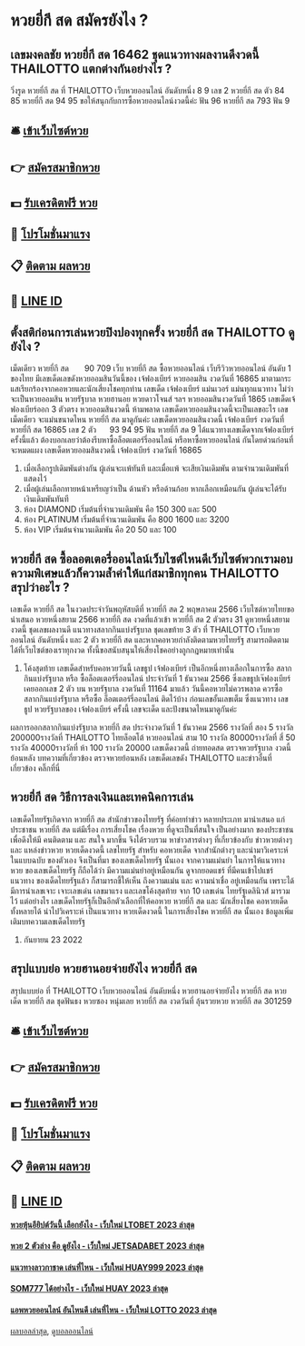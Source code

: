# หวยยี่กี สด สมัครยังไง ?
## เลขมงคลชัย หวยยี่กี สด 16462 ชุดแนวทางผลงานดีงวดนี้ THAILOTTO แตกต่างกันอย่างไร ?
วิ่งรูด หวยยี่กี สด ที่ THAILOTTO เว็บหวยออนไลน์ อันดับหนึ่ง 8 9
เลข 2 หวยยี่กี สด ตัว 84 85 หวยยี่กี สด 94 95
ขอให้สนุกกับการซื้อหวยออนไลน์งวดนี้ค่ะ
ฟัน 96 หวยยี่กี สด 793
ฟัน 9

## 🛎 [เข้าเว็บไซต์หวย](https://bit.ly/3BG5bNw)
## 👉 [สมัครสมาชิกหวย](https://bit.ly/3BG5bNw)
## 💵 [รับเครดิตฟรี หวย](https://bit.ly/3C3mvgS)
## 👑 [โปรโมชั่นมาแรง](https://bit.ly/3C3mvgS)
## 📋 [ติดตาม ผลหวย](https://bit.ly/3C3mvgS)
## 📱 [LINE ID](https://bit.ly/3C3mvgS)

## ตั้งสติก่อนการเล่นหวยปิงปองทุกครั้ง หวยยี่กี สด THAILOTTO ดูยังไง ?
เม็ดเดียว หวยยี่กี สด       90 709
เว็บ หวยยี่กี สด ซื้อหวยออนไลน์ เว็บรีวิวหวยออนไลน์ อันดับ 1 ของไทย มีเลขเด็ดเลขดังหวยออมสินวันนี้ของ เจ้ฟองเบียร์ หวยออมสิน งวดวันที่ 16865 มาตามกระแสเรียกร้องจากคอหวยและนักเสี่ยงโชคทุกท่าน เลขเด็ด เจ้ฟองเบียร์ แม่นเวอร์ แม่นทุกแนวทาง ไม่ว่าจะเป็นหวยออมสิน หวยรัฐบาล หวยฮานอย หวยดาวโจนส์ ฯลฯ หวยออมสินงวดวันที่ 1865 เลขเด็ดเจ้ฟองเบียร์ออก 3 ตัวตรง หวยออมสินงวดนี้ ห้ามพลาด เลขเด็ดหวยออมสินงวดนี้จะเป็นเลขอะไร เลขเม็ดเดียว จะแม่นขนาดไหน หวยยี่กี สด มาดูกันค่ะ
เลขเด็ดหวยออมสินงวดนี้ เจ้ฟองเบียร์ งวดวันที่ หวยยี่กี สด 16865
เลข 2 ตัว      93 94 95
ฟัน หวยยี่กี สด 9
ได้แนวทางเลขเด็ดจากเจ้ฟองเบียร์ครั้งนี้แล้ว ต้องบอกเลยว่าต้องรีบหาซื้อล็อตเตอร์รี่ออนไลน์ หรือหาซื้อหวยออนไลน์ กันโดยด่วนก่อนที่จะหมดแผง
เลขเด็ดหวยออมสินงวดนี้ เจ้ฟองเบียร์ งวดวันที่ 16865
1. เมื่อเลือกรูปเดิมพันต่างกัน ผู้เล่นจะเเพ้ทันที และเมื่อเเพ้ จะเสียเงินเดิมพัน ตามจำนวนเดิมพันที่แสดงไว้
2. เมื่อผู้เล่นเลือกทายหน้าเหรียญว่าเป็น ด้านหัว หรือด้านก้อย หากเลือกเหมือนกัน ผู้เล่นจะได้รับเงินเดิมพันทันที
3. ห้อง DIAMOND เริ่มต้นที่จำนวนเดิมพัน คือ 150 300 และ 500
4. ห้อง PLATINUM เริ่มต้นที่จำนวนเดิมพัน คือ 800 1600 และ 3200
5. ห้อง VIP เริ่มต้นจำนวนเดิมพัน คือ 20 50 และ 100

## หวยยี่กี สด ซื้อลอตเตอรี่ออนไลน์เว็บไซต์ไหนดีเว็บไซต์พวกเรามอบความพิเศษแล้วก็ความล้ำค่าให้แก่สมาชิกทุกคน THAILOTTO สรุปว่าอะไร ?
เลขเด็ด หวยยี่กี สด ในงวดประจำวันพฤหัสบดีที่ หวยยี่กี สด 2 พฤษภาคม 2566 เว็บไซต์หวยไทยขอนำเสนอ หวยหนึ่งสยาม 2566 หวยยี่กี สด งวดที่แล้วเข้า หวยยี่กี สด 2 ตัวตรง 31 ดูหวยหนึ่งสยามงวดนี้ ชุดเลขผลงานดี แนวทางสลากกินแบ่งรัฐบาล ชุดเลขท้าย 3 ตัว ที่ THAILOTTO เว็บหวยออนไลน์ อันดับหนึ่ง และ 2 ตัว หวยยี่กี สด และหากคอหวยกำลังติดตามหวยไทยรัฐ สามารถติดตามได้ที่เว็บไซต์ของเราทุกงวด ทั้งนี้ขอสนับสนุนให้เสี่ยงโชคอย่างถูกกฎหมายเท่านั้น
1. โค้งสุดท้าย เลขเด็ดสำหรับคอหวยวันนี้ เลขธูป เจ้ฟองเบียร์ เป็นอีกหนึ่งทางเลือกในการซื้อ สลากกินแบ่งรัฐบาล หรือ ซื้อล็อตเตอร์รี่ออนไลน์ ประจำวันที่ 1 ธันวาคม 2566 ซึ่งเลขธูปเจ๊ฟองเบียร์เคยออกเลข 2 ตัว บน หวยรัฐบาล งวดวันที่ 11164 มาแล้ว วันนี้คอหวยไม่ควรพลาด ควรซื้อสลากกินแบ่งรัฐบาล หรือซื้อ ล็อตเตอร์รี่ออนไลน์ ติดไว้บ้าง ก่อนเลขอั้นเลขเต็ม ซึ่งแนวทาง เลขธูป หวยรัฐบาลของ เจ้ฟองเบียร์ ครั้งนี้ เลขจะเด็ด และปังขนาดไหนมาดูกันค่ะ

ผลการออกสลากกินแบ่งรัฐบาล หวยยี่กี สด ประจำงวดวันที่ 1 ธันวาคม 2566
รางวัลที่ สอง 5 รางวัล 200000รางวัลที่ THAILOTTO ไทยล็อตโต้ หวยออนไลน์ สาม 10 รางวัล 80000รางวัลที่ สี่ 50 รางวัล 40000รางวัลที่ ห้า 100 รางวัล 20000
 เลขเด็ดงวดนี้ ถ่ายทอดสด ตรวจหวยรัฐบาล งวดนี้ ย้อนหลัง 
บทความที่เกี่ยวข้อง
ตรวจหวยย้อนหลัง เลขเด็ดเลขดัง THAILOTTO และข่าวอื่นที่เกี่ยวข้อง คลิ๊กที่นี่

## หวยยี่กี สด วิธีการลงเงินและเทคนิคการเล่น
เลขเด็ดไทยรัฐเกิดจาก หวยยี่กี สด สำนักข่าวของไทยรัฐ ที่ค่อยทำข่าว หลายประเภท มานำเสนอ แก่ประชาชน หวยยี่กี สด แต่มีเรื่อง การเสี่ยงโชค เรื่องหวย ที่ดูจะเป็นที่สนใจ เป็นอย่างมาก ของประชาชน เพื่อดึงให้มี คนติดตาม และ สนใจ มากขึ้น จึงได้รวบรวม หาข่าวสารต่างๆ ที่เกี่ยวข้องกับ ข่าวหวยต่างๆ และ แหล่งข่าวหวย หวยเด็ดงวดนี้ เลขไทยรัฐ สำหรับ คอหวยเด็ด จากสำนักต่างๆ และนำมาวิเคราะห์ ในแบบฉบับ ของตัวเอง จึงเป็นที่มา ของเลขเด็ดไทยรัฐ นั้นเอง จากความแม่นยำ ในการให้แนวทางหวย ของเลขเด็ดไทยรัฐ ก็ถือได้ว่า มีความแม่นยำอยู่เหมือนกัน ดูจากยอดแชร์ ที่มีคนเข้าไปแชร์แนวทาง ของเด็ดไทยรัฐแล้ว ก็สามารถชี้ให้เห็น ถึงความแม่น และ ความน่าเชื่อ อยู่เหมือนกัน เพราะได้มีการนำเลขเจาะ เจาะเลขเด่น เลขมาแรง และเลขโค้งสุดท้าย จาก 10 เลขเด่น ไทยรัฐเดลินิวส์ มารวมไว้ แต่อย่างไร เลขเด็ดไทยรัฐก็เป็นอีกตัวเลือกที่ให้คอหวย หวยยี่กี สด และ นักเสี่ยงโชค คอหวยเด็ด ทั้งหลายได้ นำไปวิเคราะห์ เป็นแนวทาง หวยเด็ดงวดนี้ ในการเสี่ยงโชค หวยยี่กี สด นั้นเอง
ข้อมูลเพิ่มเติมบทความเลขเด็ดไทยรัฐ
1. กันยายน 23 2022

## สรุปแบบย่อ หวยฮานอยจ่ายยังไง หวยยี่กี สด
สรุปแบบย่อ ที่ THAILOTTO เว็บหวยออนไลน์ อันดับหนึ่ง หวยฮานอยจ่ายยังไง หวยยี่กี สด หวยเด็ด หวยยี่กี สด ชุดฟันธง หวยซอง หนุ่มเลย หวยยี่กี สด งวดวันที่ ลุ้นรวยหวย หวยยี่กี สด 301259

## 🛎 [เข้าเว็บไซต์หวย](https://bit.ly/3BG5bNw)
## 👉 [สมัครสมาชิกหวย](https://bit.ly/3BG5bNw)
## 💵 [รับเครดิตฟรี หวย](https://bit.ly/3C3mvgS)
## 👑 [โปรโมชั่นมาแรง](https://bit.ly/3C3mvgS)
## 📋 [ติดตาม ผลหวย](https://bit.ly/3C3mvgS)
## 📱 [LINE ID](https://bit.ly/3C3mvgS)

#### [หวยหุ้นอียิปต์วันนี้ เลือกยังไง - เว็บใหม่ LTOBET 2023 ล่าสุด](https://atom.io/themes/หวยหุ้นอียิปต์วันนี้%20เลือกยังไง%20-%20เว็บใหม่%20ltobet%202023%20ล่าสุด)
#### [หวย 2 ตัวล่าง คือ ดูยังไง - เว็บใหม่ JETSADABET 2023 ล่าสุด](https://atom.io/themes/หวย%202%20ตัวล่าง%20คือ%20ดูยังไง%20-%20เว็บใหม่%20jetsadabet%202023%20ล่าสุด)
#### [แนวทางลาวกาชาด เล่นที่ไหน - เว็บใหม่ HUAY999 2023 ล่าสุด](https://atom.io/themes/แนวทางลาวกาชาด%20เล่นที่ไหน%20-%20เว็บใหม่%20huay999%202023%20ล่าสุด)
#### [SOM777 ได้อย่างไร - เว็บใหม่ HUAY 2023 ล่าสุด](https://atom.io/themes/som777%20ได้อย่างไร%20-%20เว็บใหม่%20huay%202023%20ล่าสุด)
#### [แอพหวยออนไลน์ อันไหนดี เล่นที่ไหน - เว็บใหม่ LOTTO 2023 ล่าสุด](https://atom.io/themes/แอพหวยออนไลน์%20อันไหนดี%20เล่นที่ไหน%20-%20เว็บใหม่%20lotto%202023%20ล่าสุด)

[ผลบอลล่าสุด](https://siamsport.tv "ผลบอลล่าสุด"), [ดูบอลออนไลน์](https://siamsport.tv/ดูบอลสด "ดูบอลออนไลน์")